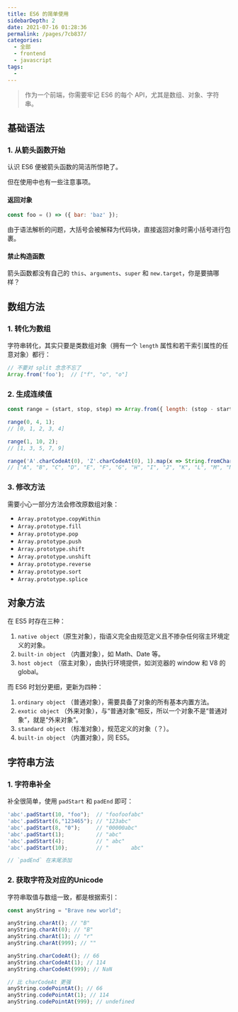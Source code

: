 ```yaml
---
title: ES6 的简单使用
sidebarDepth: 2
date: 2021-07-16 01:28:36
permalink: /pages/7cb837/
categories: 
  - 全部
  - frontend
  - javascript
tags: 
  - 
---
```


> 作为一个前端，你需要牢记 ES6 的每个 API，尤其是数组、对象、字符串。



## 基础语法

### 1. 从箭头函数开始

认识 ES6 便被箭头函数的简洁所惊艳了。

但在使用中也有一些注意事项。

#### 返回对象

```js
const foo = () => ({ bar: 'baz' });
```

由于语法解析的问题，大括号会被解释为代码块，直接返回对象时需小括号进行包裹。

#### 禁止构造函数

箭头函数都没有自己的 `this`、`arguments`、`super` 和 `new.target`，你是要搞哪样？



## 数组方法

### 1. 转化为数组

字符串转化，其实只要是类数组对象（拥有一个 `length` 属性和若干索引属性的任意对象）都行：

```js
// 不要对 split 念念不忘了
Array.from('foo');  // ["f", "o", "o"]
```

### 2. 生成连续值

```js
const range = (start, stop, step) => Array.from({ length: (stop - start) / step + 1}, (_, i) => start + (i * step));

range(0, 4, 1);
// [0, 1, 2, 3, 4] 

range(1, 10, 2); 
// [1, 3, 5, 7, 9]

range('A'.charCodeAt(0), 'Z'.charCodeAt(0), 1).map(x => String.fromCharCode(x));
// ["A", "B", "C", "D", "E", "F", "G", "H", "I", "J", "K", "L", "M", "N", "O", "P", "Q", "R", "S", "T", "U", "V", "W", "X", "Y", "Z"]
```

### 3. 修改方法

需要小心一部分方法会修改原数组对象：

+ `Array.prototype.copyWithin`
+ `Array.prototype.fill`
+ `Array.prototype.pop`
+ `Array.prototype.push`
+ `Array.prototype.shift`
+ `Array.prototype.unshift`
+ `Array.prototype.reverse`
+ `Array.prototype.sort`
+ `Array.prototype.splice`



## 对象方法

在 ES5 时存在三种：

1. `native object`（原生对象），指语义完全由规范定义且不掺杂任何宿主环境定义的对象。
2. `built-in object` （内置对象），如 Math、Date 等。
3. `host object` （宿主对象），由执行环境提供，如浏览器的 window 和 V8 的 global。

而 ES6 时划分更细，更新为四种：

1. `ordinary object` （普通对象），需要具备了对象的所有基本内置方法。
2. `exotic object` （外来对象），与“普通对象”相反，所以一个对象不是“普通对象”，就是“外来对象”。
3. `standard object` （标准对象），规范定义的对象（？）。
4. `built-in object` （内置对象），同 ES5。



## 字符串方法

### 1. 字符串补全

补全很简单，使用 `padStart` 和 `padEnd` 即可：

```js
'abc'.padStart(10, "foo");  // "foofoofabc"
'abc'.padStart(6,"123465"); // "123abc"
'abc'.padStart(8, "0");     // "00000abc"
'abc'.padStart(1);          // "abc"
'abc'.padStart(4);          // " abc"
'abc'.padStart(10);         // "       abc"

// `padEnd` 在末尾添加
```

### 2. 获取字符及对应的Unicode

字符串取值与数组一致，都是根据索引：

```js
const anyString = "Brave new world";

anyString.charAt(); // "B"
anyString.charAt(0); // "B"
anyString.charAt(1); // "r"
anyString.charAt(999); // ""

anyString.charCodeAt(); // 66
anyString.charCodeAt(1); // 114
anyString.charCodeAt(999); // NaN

// 比 charCodeAt 更强
anyString.codePointAt(); // 66
anyString.codePointAt(1); // 114
anyString.codePointAt(999); // undefined
```

